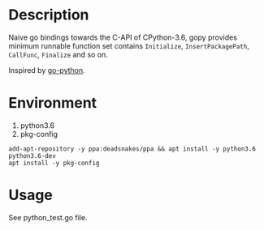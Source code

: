 # Description
Naive go bindings towards the C-API of CPython-3.6, gopy provides minimum runnable function set contains `Initialize`, `InsertPackagePath`, `CallFunc`, `Finalize` and so on.

Inspired by [go-python](https://github.com/sbinet/go-python).

# Environment

1. python3.6
2. pkg-config

```
add-apt-repository -y ppa:deadsnakes/ppa && apt install -y python3.6 python3.6-dev
apt install -y pkg-config
```

# Usage

See python_test.go file.

